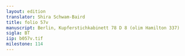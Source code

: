 ```yaml
---
layout: edition
translator: Shira Schwam-Baird
title: folio 57v
manuscript: Berlin, Kupferstichkabinett 78 D 8 (olim Hamilton 337)
sigla: BT
iip: b057v.tif
milestone: 114
---
```

